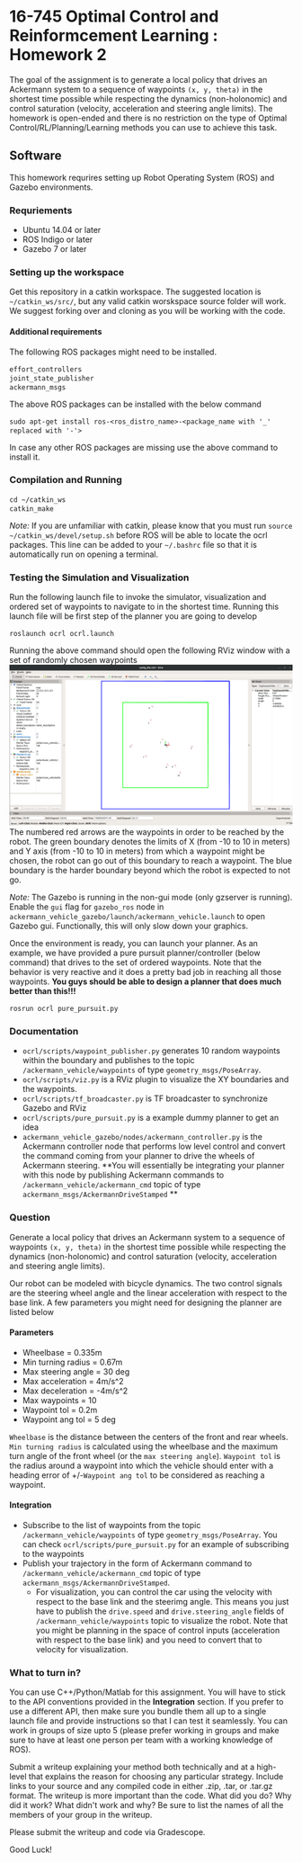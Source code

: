 16-745 Optimal Control and Reinformcement Learning : Homework 2 
==================================================

The goal of the assignment is to generate a local policy that drives an Ackermann system to a sequence of waypoints `(x, y, theta)` in the shortest time possible while respecting the dynamics (non-holonomic) and control saturation (velocity, acceleration and steering angle limits). The homework is open-ended and there is no restriction on the type of Optimal Control/RL/Planning/Learning methods you can use to achieve this task. 

## Software
This homework requrires setting up Robot Operating System (ROS) and Gazebo environments. 

### Requriements
- Ubuntu 14.04 or later
- ROS Indigo or later
- Gazebo 7 or later

### Setting up the workspace
Get this repository in a catkin workspace. The suggested location is `~/catkin_ws/src/`, but any valid catkin worskspace source folder will work. We suggest forking over and cloning as you will be working with the code.

#### Additional requirements
The following ROS packages might need to be installed. 
```
effort_controllers
joint_state_publisher
ackermann_msgs
``` 
The above ROS packages can be installed with the below command
```
sudo apt-get install ros-<ros_distro_name>-<package_name with '_' replaced with '-'>
```
In case any other ROS packages are missing use the above command to install it. 

### Compilation and Running
```
cd ~/catkin_ws
catkin_make
```
_Note:_ If you are unfamiliar with catkin, please know that you must run `source ~/catkin_ws/devel/setup.sh` before ROS will be able to locate the ocrl packages. This line can be added to your `~/.bashrc` file so that it is automatically run on opening a terminal. 

### Testing the Simulation and Visualization
Run the following launch file to invoke the simulator, visualization and ordered set of waypoints to navigate to in the shortest time. Running this launch file will be first step of the planner you are going to develop
```
roslaunch ocrl ocrl.launch
```
Running the above command should open the following RViz window with a set of randomly chosen waypoints
![](ocrl/img/env_rviz_layout.png)
The numbered red arrows are the waypoints in order to be reached by the robot. The green boundary denotes the limits of X (from -10 to 10 in meters) and Y axis (from -10 to 10 in meters) from which a waypoint might be chosen, the robot can go out of this boundary to reach a waypoint. The blue boundary is the harder boundary beyond which the robot is expected to not go. 

_Note:_ The Gazebo is running in the non-gui mode (only gzserver is running). Enable the `gui` flag for `gazebo_ros` node in `ackermann_vehicle_gazebo/launch/ackermann_vehicle.launch` to open Gazebo gui. Functionally, this will only slow down your graphics. 
 

Once the environment is ready, you can launch your planner. As an example, we have provided a pure pursuit planner/controller (below command) that drives to the set of ordered waypoints. Note that the behavior is very reactive and it does a pretty bad job in reaching all those waypoints. **You guys should be able to design a planner that does much better than this!!!**
```
rosrun ocrl pure_pursuit.py
```

### Documentation
- `ocrl/scripts/waypoint_publisher.py` generates 10 random waypoints within the boundary and publishes to the topic  `/ackermann_vehicle/waypoints` of type `geometry_msgs/PoseArray`.
- `ocrl/scripts/viz.py` is a RViz plugin to visualize the XY boundaries and the waypoints.
- `ocrl/scripts/tf_broadcaster.py` is TF broadcaster to synchronize Gazebo and RViz 
- `ocrl/scripts/pure_pursuit.py` is a example dummy planner to get an idea
- `ackermann_vehicle_gazebo/nodes/ackermann_controller.py` is the Ackermann controller node that performs low level control and convert the command coming from your planner to drive the wheels of Ackermann steering. **You will essentially be integrating your planner with this node by publishing Ackermann commands to `/ackermann_vehicle/ackermann_cmd` topic of type `ackermann_msgs/AckermannDriveStamped` **

### Question
Generate a local policy that drives an Ackermann system to a sequence of waypoints `(x, y, theta)` in the shortest time possible while respecting the dynamics (non-holonomic) and control saturation (velocity, acceleration and steering angle limits).

Our robot can be modeled with bicycle dynamics. The two control signals are the steering wheel angle
and the linear acceleration with respect to the base link. A few parameters you might need for designing the planner are listed below

#### Parameters
- Wheelbase = 0.335m
- Min turning radius = 0.67m
- Max steering angle = 30 deg
- Max acceleration = 4m/s^2
- Max deceleration = -4m/s^2
- Max waypoints = 10
- Waypoint tol = 0.2m
- Waypoint ang tol = 5 deg

`Wheelbase` is the distance between the centers of the front and rear wheels. `Min turning radius` is calculated using the wheelbase and the maximum turn angle of the front wheel (or the `max steering angle`). `Waypoint tol` is the radius around a waypoint into which the vehicle should enter with a heading error of +/-`Waypoint ang tol` to be considered as reaching a waypoint. 

#### Integration 
* Subscribe to the list of waypoints from the topic `/ackermann_vehicle/waypoints` of type `geometry_msgs/PoseArray`. You can check `ocrl/scripts/pure_pursuit.py` for an example of subscribing to the waypoints
* Publish your trajectory in the form of Ackermann command to `/ackermann_vehicle/ackermann_cmd` topic of type `ackermann_msgs/AckermannDriveStamped`. 
    * For visualization, you can control the car using the velocity with respect to the base link and the steerimg angle. This means you just have to publish the `drive.speed` and `drive.steering_angle` fields of `/ackermann_vehicle/waypoints` topic to visualize the robot. Note that you might be planning in the space of control inputs (acceleration with respect to the base link) and you need to convert that to velocity for visualization. 

### What to turn in?

You can use C++/Python/Matlab for this assignment. You will have to stick to the API conventions provided in the **Integration** section. If you prefer to use a different API, then make sure you bundle them all up to a single launch file and provide instructions so that I can test it seamlessly. You can work in groups of size upto 5 (please prefer working in groups and make sure to have at least one person per team with a working knowledge of ROS). 

Submit a writeup explaining your method both technically and at a high-level that explains the reason for choosing any particular strategy. Include links to your source and any compiled code in either .zip, .tar, or .tar.gz format. The writeup is more important than the code. What did you do? Why did it work? What didn't work and why? Be sure to list the names of all the members of your group in the writeup.

Please submit the writeup and code via Gradescope. 

Good Luck!









